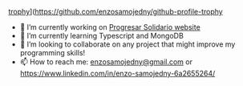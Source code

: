 
[trophy](https://github-profile-trophy.vercel.app/?username=ryo-ma&theme=onedark)](https://github.com/enzosamojedny/github-profile-trophy



- 🔭 I’m currently working on [Progresar Solidario website](https://github.com/henrypfg8/Potenciar-Solidario)
- 🌱 I’m currently learning Typescript and MongoDB
- 👯 I’m looking to collaborate on any project that might improve my programming skills!
- 📫 How to reach me: enzosamojedny@gmail.com or https://www.linkedin.com/in/enzo-samojedny-6a2655264/

